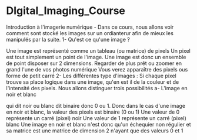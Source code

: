 # DIgital_Imaging_Course
Introduction à l'imagerie numérique - 
Dans ce cours, nous allons voir comment sont stocké les images sur un ordianterur afin de mieux les manipulés par la suite.
1- Qu'est ce qu'une image ?

Une image est représenté comme un tableau (ou matrice) de pixels
Un pixel est tout simplement un point de l'image. Une image est donc un ensemble de point disposer sur 2 dimensions.
Regarder de plus prêt ou zoomer en grand l'une de vos photos numérique Vous verez apparaître des pixels ous forme de petit carré
2- Les différentes type d'images : Si chaque pixel trouve sa place logique dans une image, qu'en est il de la couleur et de l'intensité des pixels. Nous allons distinguer trois possibilités a- L'image en noir et blanc

qui dit noir ou blanc dit binaire donc 0 ou 1. Donc dans le cas d'une image en noir et blanc, la valeur des pixels est binaire (0 ou 1)
Une valeur de 0 représente un carré (pixel) noir
Une valeur de 1 représente un carré (pixel) blanc
Une image en noir et blanc n'est donc qu'un échequier non régulier et sa matrice est une matrice de dimension 2 n'ayant que des valeurs 0 et 1

